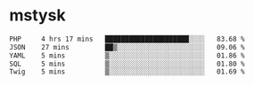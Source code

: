 # mstysk

<!--START_SECTION:waka-->

```txt
PHP     4 hrs 17 mins   █████████████████████░░░░   83.68 %
JSON    27 mins         ██▒░░░░░░░░░░░░░░░░░░░░░░   09.06 %
YAML    5 mins          ▒░░░░░░░░░░░░░░░░░░░░░░░░   01.86 %
SQL     5 mins          ▒░░░░░░░░░░░░░░░░░░░░░░░░   01.80 %
Twig    5 mins          ▒░░░░░░░░░░░░░░░░░░░░░░░░   01.69 %
```

<!--END_SECTION:waka-->
